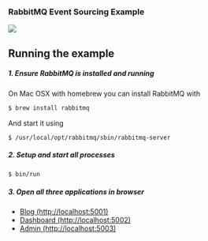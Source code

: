 ### RabbitMQ Event Sourcing Example

![](https://dl.dropboxusercontent.com/s/6vqm0w07skh906s/2014-05-18%20at%2003.27.png)

## Running the example

##### 1. Ensure RabbitMQ is installed and running

On Mac OSX with homebrew you can install RabbitMQ with

```bash
$ brew install rabbitmq
```

And start it using
```
$ /usr/local/opt/rabbitmq/sbin/rabbitmq-server
```

##### 2. Setup and start all processes

```bash
$ bin/run
```

##### 3. Open all three applications in browser

- [Blog (http://localhost:5001)](http://localhost:5001)
- [Dashboard (http://localhost:5002)](http://localhost:5002)
- [Admin (http://localhost:5003)](http://localhost:5003)
